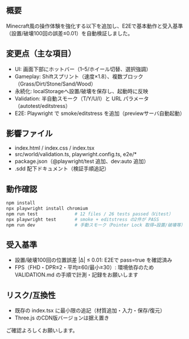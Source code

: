 ## 概要
Minecraft風の操作体験を強化する以下を追加し、E2Eで基本動作と受入基準（設置/破壊100回の誤差≤0.01）を自動検証しました。

## 変更点（主な項目）
- UI: 画面下部にホットバー（1–5/ホイール切替、選択強調）
- Gameplay: Shiftスプリント（速度×1.8）、複数ブロック（Grass/Dirt/Stone/Sand/Wood）
- 永続化: localStorageへ設置/破壊を保存し、起動時に反映
- Validation: 半自動スモーク（T/Y/U/I）と URL パラメータ（autotest/editstress）
- E2E: Playwright で smoke/editstress を追加（previewサーバ自動起動）

## 影響ファイル
- index.html / index.css / index.tsx
- src/world/validation.ts, playwright.config.ts, e2e/*
- package.json（@playwright/test 追加、dev:auto 追加）
- .sdd 配下ドキュメント（検証手順追記）

## 動作確認
```sh
npm install
npx playwright install chromium
npm run test              # 12 files / 26 tests passed（Vitest）
npx playwright test       # smoke + editstress の2件が PASS
npm run dev               # 手動スモーク（Pointer Lock 取得→設置/破壊等）
```

## 受入基準
- 設置/破壊100回の位置誤差 |Δ| ≤ 0.01: E2Eで pass=true を確認済み
- FPS（FHD・DPR≤2・平均≥60/最小≥30）: 環境依存のため VALIDATION.md の手順で計測・記録をお願いします

## リスク/互換性
- 既存の index.tsx に最小限の追記（材質追加・入力・保存/復元）
- Three.js のCDN版バージョンは据え置き

ご確認よろしくお願いします。